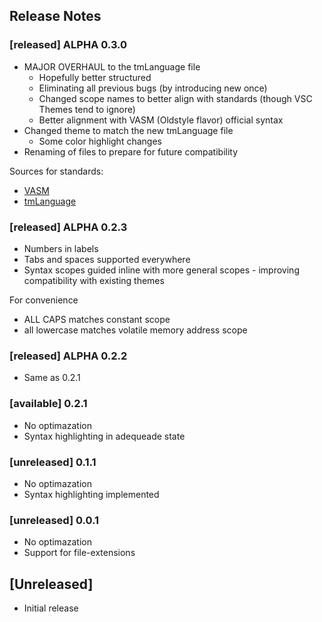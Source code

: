 ## Release Notes

### [released] ALPHA 0.3.0

* MAJOR OVERHAUL to the tmLanguage file
  * Hopefully better structured
  * Eliminating all previous bugs (by introducing new once)
  * Changed scope names to better align with standards (though VSC Themes tend to ignore)
  * Better alignment with VASM (Oldstyle flavor) official syntax
* Changed theme to match the new tmLanguage file
  * Some color highlight changes
* Renaming of files to prepare for future compatibility

Sources for standards:
* [VASM](http://sun.hasenbraten.de/vasm/release/vasm.pdf)
* [tmLanguage](https://www.sublimetext.com/docs/scope_naming.html#punctuation)

### [released] ALPHA 0.2.3

* Numbers in labels
* Tabs and spaces supported everywhere
* Syntax scopes guided inline with more general scopes - improving compatibility with existing themes

For convenience

* ALL CAPS matches constant scope
* all lowercase matches volatile memory address scope


### [released] ALPHA 0.2.2
* Same as 0.2.1

### [available] 0.2.1
* No optimazation
* Syntax highlighting in adequeade state

### [unreleased] 0.1.1
* No optimazation
* Syntax highlighting implemented 

### [unreleased] 0.0.1
* No optimazation
* Support for file-extensions


## [Unreleased]

- Initial release